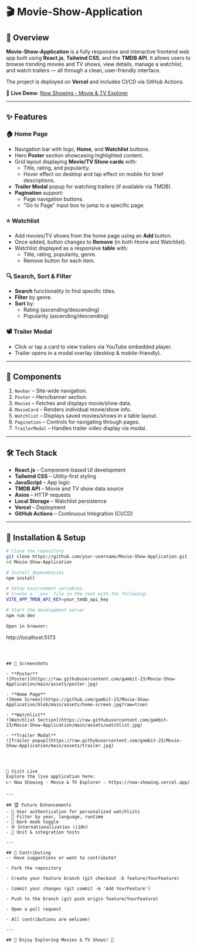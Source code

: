 # 🎬 Movie-Show-Application

## 📌 Overview

**Movie-Show-Application** is a fully responsive and interactive frontend web app built using **React.js**, **Tailwind CSS**, and the **TMDB API**. It allows users to browse trending movies and TV shows, view details, manage a watchlist, and watch trailers — all through a clean, user-friendly interface.

The project is deployed on **Vercel** and includes CI/CD via GitHub Actions.

🔗 **Live Demo**: [Now Showing - Movie & TV Explorer](https://now-showing.vercel.app/)

---

## ✨ Features

### 🏠 Home Page
- Navigation bar with logo, **Home**, and **Watchlist** buttons.
- Hero **Poster** section showcasing highlighted content.
- Grid layout displaying **Movie/TV Show cards** with:
  - Title, rating, and popularity.
  - Hover effect on desktop and tap effect on mobile for brief descriptions.
- **Trailer Modal** popup for watching trailers (if available via TMDB).
- **Pagination** support:
  - Page navigation buttons.
  - "Go to Page" input box to jump to a specific page.

### ⭐ Watchlist
- Add movies/TV shows from the home page using an **Add** button.
- Once added, button changes to **Remove** (in both Home and Watchlist).
- Watchlist displayed as a responsive **table** with:
  - Title, rating, popularity, genre.
  - Remove button for each item.

### 🔍 Search, Sort & Filter
- **Search** functionality to find specific titles.
- **Filter** by genre.
- **Sort** by:
  - Rating (ascending/descending)
  - Popularity (ascending/descending)

### 📽️ Trailer Modal
- Click or tap a card to view trailers via YouTube embedded player.
- Trailer opens in a modal overlay (desktop & mobile-friendly).

---

## 🧩 Components

1. `Navbar` – Site-wide navigation.
2. `Poster` – Hero/banner section.
3. `Movies` – Fetches and displays movie/show data.
4. `MovieCard` – Renders individual movie/show info.
5. `Watchlist` – Displays saved movies/shows in a table layout.
6. `Pagination` – Controls for navigating through pages.
7. `TrailerModal` – Handles trailer video display via modal.

---

## 🛠 Tech Stack

- **React.js** – Component-based UI development
- **Tailwind CSS** – Utility-first styling
- **JavaScript** – App logic
- **TMDB API** – Movie and TV show data source
- **Axios** – HTTP requests
- **Local Storage** – Watchlist persistence
- **Vercel** – Deployment
- **GitHub Actions** – Continuous Integration (CI/CD)

---

## 🚀 Installation & Setup

```bash
# Clone the repository
git clone https://github.com/your-username/Movie-Show-Application.git
cd Movie-Show-Application

# Install dependencies
npm install

# Setup environment variables
# Create a `.env` file in the root with the following:
VITE_APP_TMDB_API_KEY=your_tmdb_api_key

# Start the development server
npm run dev

Open in browser:
```
http://localhost:5173
```



## 📸 Screenshots

- **Poster**
![Poster](https://raw.githubusercontent.com/gambit-23/Movie-Show-Application/main/assets/poster.jpg)

- **Home Page**
![Home Screen](https://github.com/gambit-23/Movie-Show-Application/blob/main/assets/home-screen.jpg?raw=true)

- **Watchlist**
![Watchlist Section](https://raw.githubusercontent.com/gambit-23/Movie-Show-Application/main/assets/watchlist.jpg)

- **Trailer Modal**
![Trailer popup](https://raw.githubusercontent.com/gambit-23/Movie-Show-Application/main/assets/trailer.jpg)




🔗 Visit Live
Explore the live application here:
👉 Now Showing - Movie & TV Explorer - https://now-showing.vercel.app/

---

## 🏆 Future Enhancements
- 🔐 User authentication for personalized watchlists
- 📆 Filter by year, language, runtime
- 🌙 Dark mode toggle
- 🌐 Internationalization (i18n)
- 🧪 Unit & integration tests

---

## 🤝 Contributing
-- Have suggestions or want to contribute?

- Fork the repository

- Create your feature branch (git checkout -b feature/YourFeature)

- Commit your changes (git commit -m 'Add YourFeature')

- Push to the branch (git push origin feature/YourFeature)

- Open a pull request

- All contributions are welcome!

---

## 🚀 Enjoy Exploring Movies & TV Shows! 🍿